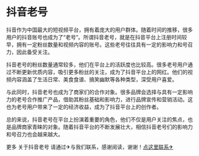 # 抖音老号

抖音作为中国最大的短视频平台，拥有着庞大的用户群体。随着时间的推移，很多用户的抖音账号也成为了“老号”。所谓抖音老号，就是在抖音平台上注册时间较早，拥有一定粉丝数量和视频内容的账号。这些老号往往具有一定的影响力和号召力，因此备受关注。

抖音老号的粉丝数量通常较多，他们在平台上的活跃度也比较高。很多老号用户通过不断更新优质内容，吸引更多粉丝的关注，成为了抖音平台上的网红。他们的视频内容涵盖了生活日常、美食食谱、搞笑幽默等各种类型，深受用户喜爱。

与此同时，抖音老号也成为了商家们的合作对象。很多品牌会选择与具有一定影响力的老号合作推广产品，借助其粉丝基础和影响力，进行品牌宣传和营销活动。这也为老号用户带来了一定的经济收益，成为了抖音平台上的创作者。

总的来说，抖音老号在平台上扮演着重要的角色，他们不仅是用户关注的焦点，也是品牌商家青睐的对象。随着抖音平台的不断发展壮大，相信抖音老号们的影响力和号召力也会越来越大。

更多 关于抖音老号 请通过✈与我们联系，感谢阅读，谢谢！[点这里联系✈](https://tg.k02.cc)
